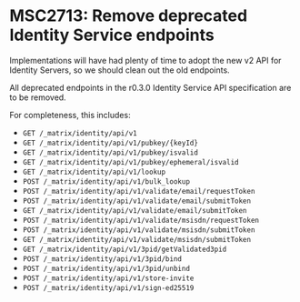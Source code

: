 # MSC2713: Remove deprecated Identity Service endpoints

Implementations will have had plenty of time to adopt the new v2 API for Identity Servers, so
we should clean out the old endpoints.

All deprecated endpoints in the r0.3.0 Identity Service API specification are to be removed.

For completeness, this includes:

* `GET /_matrix/identity/api/v1`
* `GET /_matrix/identity/api/v1/pubkey/{keyId}`
* `GET /_matrix/identity/api/v1/pubkey/isvalid`
* `GET /_matrix/identity/api/v1/pubkey/ephemeral/isvalid`
* `GET /_matrix/identity/api/v1/lookup`
* `POST /_matrix/identity/api/v1/bulk_lookup`
* `POST /_matrix/identity/api/v1/validate/email/requestToken`
* `POST /_matrix/identity/api/v1/validate/email/submitToken`
* `GET /_matrix/identity/api/v1/validate/email/submitToken`
* `POST /_matrix/identity/api/v1/validate/msisdn/requestToken`
* `POST /_matrix/identity/api/v1/validate/msisdn/submitToken`
* `GET /_matrix/identity/api/v1/validate/msisdn/submitToken`
* `GET /_matrix/identity/api/v1/3pid/getValidated3pid`
* `POST /_matrix/identity/api/v1/3pid/bind`
* `POST /_matrix/identity/api/v1/3pid/unbind`
* `POST /_matrix/identity/api/v1/store-invite`
* `POST /_matrix/identity/api/v1/sign-ed25519`
